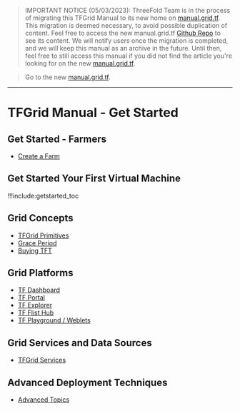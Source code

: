 > IMPORTANT NOTICE (05/03/2023): ThreeFold Team is in the process of migrating this TFGrid Manual to its new home on [manual.grid.tf](manual.grid.tf). This migration is deemed necessary, to avoid possible duplication of content. Feel free to access the new manual.grid.tf [Github Repo](https://github.com/threefoldtech/info_grid) to see its content. We will notify users once the migration is completed, and we will keep this manual as an archive in the future.  Until then, feel free to still access this manual if you did not find the article you're looking for on the new [manual.grid.tf](manual.grid.tf).

> Go to the new [manual.grid.tf](manual.grid.tf).


---

# TFGrid Manual - Get Started

## Get Started - Farmers

- [Create a Farm](create_farm)

## Get Started Your First Virtual Machine

!!!include:getstarted_toc

## Grid Concepts

- [TFGrid Primitives](tfgrid_primitives)
- [Grace Period](grace_period)
- [Buying TFT](tft_howtos)

## Grid Platforms

- [TF Dashboard](dashboard_readme)
- [TF Portal](dashboard_portal_home)
- [TF Explorer](explorer_home)
- [TF Flist Hub](flist_hub)
- [TF Playground / Weblets](weblets_home)

## Grid Services and Data Sources

- [TFGrid Services](Manual3_tfservices)

## Advanced Deployment Techniques

- [Advanced Topics](advanced)







